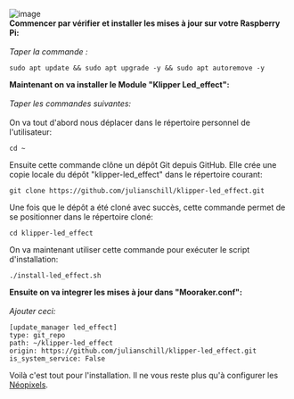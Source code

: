 ![image](https://media.printables.com/media/prints/424552/images/3513078_8d1e1e1d-9b91-4a44-b07d-d7ec10c436a1/thumbs/cover/1200x630/jpg/img_20230314_112653.jpg)
<br>
**Commencer par vérifier et installer les mises à jour sur votre Raspberry Pi:**<br>
<br>
*Taper la commande :*
<br>
```
sudo apt update && sudo apt upgrade -y && sudo apt autoremove -y
```
**Maintenant on va installer le Module "Klipper Led_effect":**<br>
<br>
*Taper les commandes suivantes:*<br>
<br>
On va tout d'abord nous déplacer dans le répertoire personnel de l'utilisateur:
```
cd ~
```
Ensuite cette commande clône un dépôt Git depuis GitHub. Elle crée une copie locale du dépôt "klipper-led_effect" dans le répertoire courant:
```
git clone https://github.com/julianschill/klipper-led_effect.git
```
Une fois que le dépôt a été cloné avec succès, cette commande permet de se positionner dans le répertoire cloné:
```
cd klipper-led_effect
```
On va maintenant utiliser cette commande pour exécuter le script d'installation:
```
./install-led_effect.sh
```

**Ensuite on va integrer les mises à jour dans "Mooraker.conf":**<br>
<br>
*Ajouter ceci:*
<br>
```
[update_manager led_effect]
type: git_repo
path: ~/klipper-led_effect
origin: https://github.com/julianschill/klipper-led_effect.git
is_system_service: False
```

Voilà c'est tout pour l'installation. Il ne vous reste plus qu'à configurer les [Néopixels](https://github.com/Eloura74/NeoPixel/blob/main/README.md).
